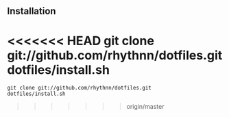 ## Installation

<<<<<<< HEAD
  git clone git://github.com/rhythnn/dotfiles.git  
  dotfiles/install.sh
=======
    git clone git://github.com/rhythnn/dotfiles.git  
    dotfiles/install.sh
>>>>>>> origin/master
